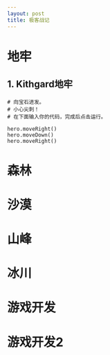 ```yaml
---
layout: post
title: 极客战记
---
```

# 地牢
## 1. Kithgard地牢
```
# 向宝石进发。
# 小心尖刺！
# 在下面输入你的代码，完成后点击运行。

hero.moveRight()
hero.moveDown()
hero.moveRight()
```

# 森林
# 沙漠
# 山峰
# 冰川
# 游戏开发
# 游戏开发2